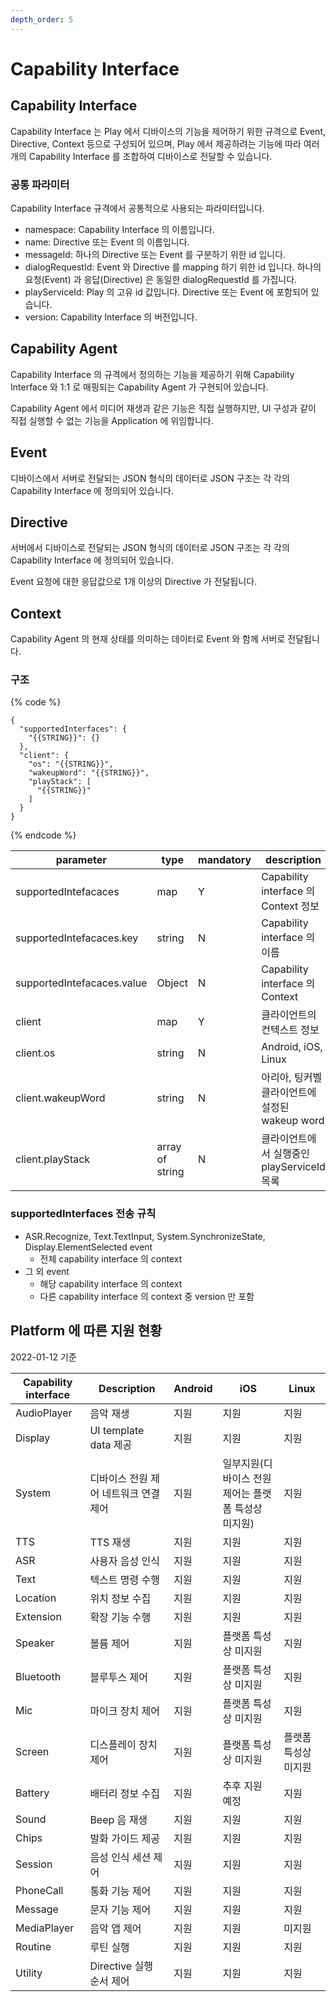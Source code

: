 ```yaml
---
depth_order: 5
---
```


# Capability Interface

## Capability Interface

Capability Interface 는 Play 에서 디바이스의 기능을 제어하기 위한 규격으로 Event, Directive, Context 등으로 구성되어 있으며, Play 에서 제공하려는 기능에 따라 여러개의 Capability Interface 를 조합하여 디바이스로 전달할 수 있습니다.

### 공통 파라미터

Capability Interface 규격에서 공통적으로 사용되는 파라미터입니다.

* namespace: Capability Interface 의 이름입니다.
* name: Directive 또는 Event 의 이름입니다.
* messageId: 하나의 Directive 또는 Event 를 구분하기 위한 id 입니다.
* dialogRequestId: Event 와 Directive 를 mapping 하기 위한 id 입니다. 하나의 요청(Event) 과 응답(Directive) 은 동일한 dialogRequestId 를 가집니다.
* playServiceId: Play 의 고유 id 값입니다. Directive 또는 Event 에 포함되어 있습니다.
* version: Capability Interface 의 버전입니다.

## Capability Agent

Capability Interface 의 규격에서 정의하는 기능을 제공하기 위해 Capability Interface 와 1:1 로 매핑되는 Capability Agent 가 구현되어 있습니다.

Capability Agent 에서 미디어 재생과 같은 기능은 직접 실행하지만, UI 구성과 같이 직접 실행할 수 없는 기능을 Application 에 위임합니다.

## Event

디바이스에서 서버로 전달되는 JSON 형식의 데이터로 JSON 구조는 각 각의 Capability Interface 에 정의되어 있습니다.

## Directive

서버에서 디바이스로 전달되는 JSON 형식의 데이터로 JSON 구조는 각 각의 Capability Interface 에 정의되어 있습니다.

Event 요청에 대한 응답값으로 1개 이상의 Directive 가 전달됩니다.

## Context

Capability Agent 의 현재 상태를 의미하는 데이터로 Event 와 함께 서버로 전달됩니다.

### 구조

{% code %}
```
{
  "supportedInterfaces": {
    "{{STRING}}": {}
  },
  "client": {
    "os": "{{STRING}}",
    "wakeupWord": "{{STRING}}",
    "playStack": [
      "{{STRING}}"
    ]
  }
}
```
{% endcode %}

| parameter                   | type             | mandatory  | description                        |
|-----------------------------|------------------|------------|------------------------------------|
| supportedIntefacaces        | map              | Y          | Capability interface 의 Context 정보  |
| supportedIntefacaces.key    | string           | N          | Capability interface 의 이름          |
| supportedIntefacaces.value  | Object           | N          | Capability interface 의 Context     |
| client                      | map              | Y          | 클라이언트의 컨텍스트 정보                     |
| client.os                   | string           | N          | Android, iOS, Linux                |
| client.wakeupWord           | string           | N          | 아리아, 팅커벨 클라이언트에 설정된 wakeup word    |
| client.playStack            | array of string  | N          | 클라이언트에서 실행중인 playServiceId 목록      |

### supportedInterfaces 전송 규칙

* ASR.Recognize, Text.TextInput, System.SynchronizeState, Display.ElementSelected event
  * 전체 capability interface 의 context
* 그 외 event
  * 해당 capability interface 의 context
  * 다른 capability interface 의 context 중 version 만 포함

## Platform 에 따른 지원 현황 <a id="platform"></a>

2022-01-12 기준

| Capability interface | Description           | Android | iOS                           | Linux       |
|----------------------|-----------------------|---------|-------------------------------|-------------|
| AudioPlayer          | 음악 재생                 | 지원      | 지원                            | 지원          |
| Display              | UI template data 제공   | 지원      | 지원                            | 지원          |
| System               | 디바이스 전원 제어 네트워크 연결 제어 | 지원      | 일부지원(디바이스 전원 제어는 플랫폼 특성상 미지원) | 지원          |
| TTS                  | TTS 재생                | 지원      | 지원                            | 지원          |
| ASR                  | 사용자 음성 인식             | 지원      | 지원                            | 지원          |
| Text                 | 텍스트 명령 수행             | 지원      | 지원                            | 지원          |
| Location             | 위치 정보 수집              | 지원      | 지원                            | 지원          |
| Extension            | 확장 기능 수행              | 지원      | 지원                            | 지원          |
| Speaker              | 볼륨 제어                 | 지원      | 플랫폼 특성상 미지원                   | 지원          |
| Bluetooth            | 블루투스 제어               | 지원      | 플랫폼 특성상 미지원                   | 지원          |
| Mic                  | 마이크 장치 제어             | 지원      | 플랫폼 특성상 미지원                   | 지원          |
| Screen               | 디스플레이 장치 제어           | 지원      | 플랫폼 특성상 미지원                   | 플랫폼 특성상 미지원 |
| Battery              | 배터리 정보 수집             | 지원      | 추후 지원 예정                      | 지원          |
| Sound                | Beep 음 재생             | 지원      | 지원                            | 지원          |
| Chips                | 발화 가이드 제공             | 지원      | 지원                            | 지원          |
| Session              | 음성 인식 세션 제어           | 지원      | 지원                            | 지원          |
| PhoneCall            | 통화 기능 제어              | 지원      | 지원                            | 지원          |
| Message              | 문자 기능 제어              | 지원      | 지원                            | 지원          |
| MediaPlayer          | 음악 앱 제어               | 지원      | 지원                            | 미지원         |
| Routine              | 루틴 실행                 | 지원      | 지원                            | 지원          |
| Utility              | Directive 실행 순서 제어    | 지원      | 지원                            | 지원          |
